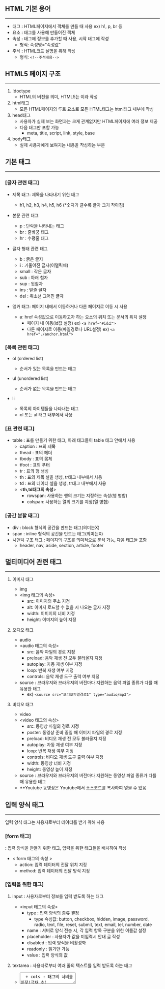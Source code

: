 ## HTML 기본 용어
---
- 태그
   : HTML페이지에서 객체를 만들 때 사용 ex) h1, p, br 등
- 요소
   : 태그를 사용해 만들어진 객체
- 속성
   : 태그에 정보를 추가할 때 사용, 시작 태그에 작성
   + 형식: 속성명="속성값"
- 주석
   : HTML코드 설명을 위해 작성
   + 형식: ```<!--주석내용-->```


## HTML5 페이지 구조
---
1. !doctype
    - HTML의 버전을 의미, HTML5는 <!doctype html>이라 작성
2. html태그
    - 모든 HTML페이지의 루트 요소로 모든 HTML태그는 html태그 내부에 작성
3. head태그
    - 사용자가 실제 보는 화면과는 크게 관계없지만 HTML페이지에 여러 정보 제공
    - 다음 태그만 포함 가능 
      + meta, title, script, link, style, base
4. body태그
    - 실제 사용자에게 보여지는 내용을 작성하는 부분

## 기본 태그
---
### [글자 관련 태그]

 - 제목 태그: 제목을 나타내기 위한 태그
   + h1, h2, h3, h4, h5, h6 (*숫자가 클수록 글자 크기 작아짐)

 - 본문 관련 태그 
   + p : 단락을 나타내는 태그
   + br : 줄바꿈 태그
   + hr : 수평줄 태그

 - 글자 형태 관련 태그
   + b : 굵은 글자
   + i : 기울어진 글자(이탤릭체)
   + small : 작은 글자
   + sub : 아래 첨자
   + sup : 윗첨자
   + ins : 밑줄 글자
   + del : 취소선 그어진 글자

 - 앵커 태그: 페이지 내에서 이동하거나 다른 페이지로 이동 시 사용
   + a: href 속성값으로 이동하고자 하는 요소의 위치 또는 문서의 위치 설정
     * 페이지 내 이동(id값 설정) ex) `<a href="#id값">` 
     * 다른 페이지로 이동(파일경로나 URL설정) ex) `<a href="./anchor.html">`


### [목록 관련 태그]

 - ol (ordered list)
   + 순서가 있는 목록을 만드는 태그

 - ul (unordered list)
   + 순서가 없는 목록을 만드는 태그

 - li
   + 목록의 아이템들을 나타내는 태그
   + ol 또는 ul 태그 내부에서 사용


### [표 관련 태그]

 - table : 표를 만들기 위한 태그, 아래 태그들이 table 태그 안에서 사용
   + caption : 표의 제목
   + thead : 표의 헤더
   + tbody : 표의 몸체
   + tfoot : 표의 푸터
   + tr : 표의 행 생성
   + th : 표의 제목 셀을 생성, tr태그 내부에서 사용
   + td : 표의 데이터 셀을 생성, tr태그 내부에서 사용
    + <**th,td태그의 속성**>
        - rowspan: 사용하는 행의 크기는 지정하는 속성(행 병합)
        - colspan: 사용하는 열의 크기를 지정(열 병합)


### [공간 분할 태그]

 - div : block 형식의 공간을 만드는 태그(의미는X)
 - span : inline 형식의 공간을 만드는 태그(의미는X)
 - 시맨틱 구조 태그 : 페이지의 구조를 의미적으로 분석 가능, 다음 태그들 포함
   + header, nav, aside, section, article, footer



## 멀티미디어 관련 태그
---
1. 이미지 태그
   - img
   - <img 태그의 속성>
      + src: 이미지의 주소 지정
      + alt: 이미지 로드할 수 없을 시 나오는 글자 지정
      + width: 이미지의 너비 지정
      + height: 이미지의 높이 지정

2. 오디오 태그
   - audio
   - <audio 태그의 속성>
      + src: 음악 파일의 경로 지정
      + preload: 음악 재생 전 모두 불러올지 지정
      + autoplay: 자동 재생 여부 지정
      + loop: 반복 재생 여부 지정
      + controls: 음악 재생 도구 출력 여부 지정
   - source : 브라우저와 브라우저의 버전마다 지원하는 음악 파일 종류가 다를 때 유용한 태그
      + ex) `<source src="오디오파일경로1" type="audio/mp3">`

3. 비디오 태그
   - video
   - <video 태그의 속성>
      + src: 동영상 파일의 경로 지정
      + poster: 동영상 준비 중일 때 이미지 파일의 경로 지정
      + preload: 비디오 재생 전 모두 불러올지 지정
      + autoplay: 자동 재생 여부 지정
      + loop: 반복 재생 여부 지정
      + controls: 비디오 재생 도구 출력 여부 지정
      + width: 동영상 너비 지정
      + height: 동영상 높이 지정
   - source : 브라우저와 브라우저의 버전마다 지원하는 동영상 파일 종류가 다를 때 유용한 태그
   + **Youtube 동영상은 Youtube에서 소스코드를 복사하여 넣을 수 있음


## 입력 양식 태그
---
입력 양식 태그는 사용자로부터 데이터를 받기 위해 사용

### [form 태그]
: 입력 양식을 만들기 위한 태그, 입력을 위한 태그들을 배치하여 작성
- < form 태그의 속성 >
   + action: 입력 데이터의 전달 위치 지정
   + method: 입력 데이터의 전달 방식 지정

### [입력을 위한 태그]
1. input : 사용자로부터 정보를 입력 받도록 하는 태그
   - <input 태그의 속성>
       + type : 입력 양식의 종류 결정 
         - type 속성값: button, checkbox, hidden, image, password, radio, text, file, reset, submit, text, email, tel, number, date
       + name : 서버로 양식 전송 시, 각 입력 항목 구분을 위한 이름값 설정
       + placeholder : 사용자가 값을 미입력시 안내 글 작성
       + disabled : 입력 양식을 비활성화
       + readonly : 읽기만 가능
       + value : 입력 양식의 값


2. textarea : 사용자로부터 여러 줄의 텍스트를 입력 받도록 하는 태그
   - <textarea 태그의 속성>
       + cols : 태그의 너비를 지정(글자 수)
       + rows : 태그의 높이를 지정(라인 수)
       + name : 서버로 양식 전송 시, 각 입력 항목 구분을 위한 이름값 설정
       + placeholder : 사용자가 값을 미입력시 안내 글 작성
       + disabled : 입력 양식을 비활성화


3. select : 여러 개의 목록에서 몇 가지를 선택할 수 있는 입력 양식
   - select 태그와 함께 사용되는 태그
      + optgroup : 옵션 그룹화
      + option : 선택할 수 있는 옵션 생성
   - <select 태그의 속성>
       + name : 서버로 양식 전송 시, 각 입력 항목 구분을 위한 이름값 설정
       + multiple : 여러 옵션을 선택할 수 있게 함
       + disabled : 입력 양식을 비활성화

### [label 태그]
: 입력 양식에 대한 설명을 제공
- <label 태그의 속성>
   + for:
    label과 연결할 입력 양식 태그를 설정(입력 양식의 id 속성값)

### [fieldset 태그]
: 입력 양식들을 하나의 그룹으로 묶기 위해 사용

### [legend 태그]
: fieldset에 대한 설명을 제공
